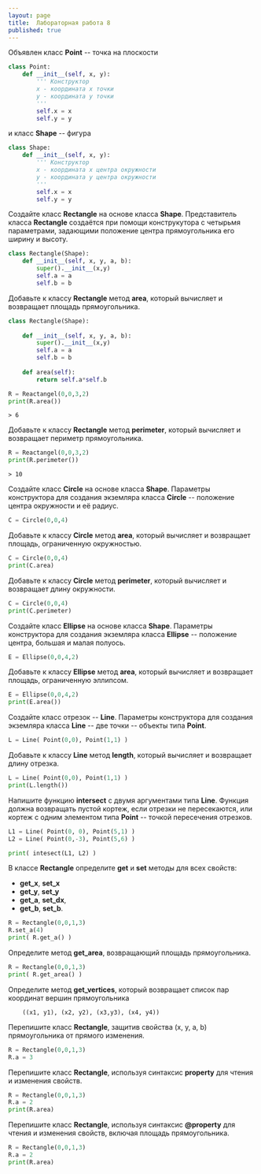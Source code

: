 ```yaml
---
layout: page
title:  Лабораторная работа 8
published: true
---
```


Объявлен класс **Point** -- точка на плоскости

~~~python
class Point:
    def __init__(self, x, y):
        ''' Конструктор 
        x - координата x точки
        y - координата y точки
        '''
        self.x = x
        self.y = y
~~~

и класс **Shape** -- фигура

~~~python
class Shape:
    def __init__(self, x, y):
        ''' Конструктор 
        x - координата x центра окружности
        y - координата y центра окружности
        '''
        self.x = x
        self.y = y
~~~

Создайте класс **Rectangle** на основе класса **Shape**. Представитель класса **Rectangle** создаётся при помощи конструкутора с четырьмя параметрами, задающими положение центра прямоугольника его ширину и высоту. 

~~~python
class Rectangle(Shape):
    def __init__(self, x, y, a, b):
        super().__init__(x,y)
        self.a = a
        self.b = b

~~~

Добавьте к классу **Rectangle** метод **area**, который вычисляет и возвращает площадь прямоугольника. 

~~~python
class Rectangle(Shape):
    
    def __init__(self, x, y, a, b):
        super().__init__(x,y)
        self.a = a
        self.b = b
    
    def area(self):
        return self.a*self.b

R = Reactangel(0,0,3,2)
print(R.area())
~~~
~~~
> 6
~~~

Добавьте к классу **Rectangle** метод **perimeter**, который вычисляет и возвращает периметр прямоугольника. 

~~~python
R = Reactangel(0,0,3,2)
print(R.perimeter())
~~~
~~~
> 10
~~~

Создайте класс **Circle** на основе класса **Shape**. Параметры конструктора для создания экземляра класса **Circle** -- положение центра окружности и её радиус. 

~~~python
C = Circle(0,0,4)
~~~

Добавьте к классу **Circle** метод **area**, который вычисляет и возвращает площадь, ограниченную окружностью. 

~~~python
C = Circle(0,0,4)
print(C.area)
~~~

Добавьте к классу **Circle** метод **perimeter**, который вычисляет и возвращает длину окружности. 

~~~python
C = Circle(0,0,4)
print(C.perimeter)
~~~

Создайте класс **Ellipse** на основе класса **Shape**. Параметры конструктора для создания экземляра класса **Ellipse** -- положение центра, большая и малая полуось. 

~~~python
E = Ellipse(0,0,4,2)
~~~

Добавьте к классу **Ellipse** метод **area**, который вычисляет и возвращает площадь, ограниченную эллипсом. 

~~~python
E = Ellipse(0,0,4,2)
print(E.area())
~~~

Создайте класс отрезок -- **Line**. Параметры конструктора для создания экземляра класса **Line** -- две точки -- объекты типа **Point**. 

~~~python
L = Line( Point(0,0), Point(1,1) )
~~~

Добавьте к классу **Line** метод **length**, который вычисляет и возвращает длину отрезка. 

~~~python
L = Line( Point(0,0), Point(1,1) )
print(L.length())
~~~

Напишите функцию **intersect** с двумя аргументами типа **Line**. Функция должна возвращать пустой кортеж, если отрезки не пересекаются, или кортеж с одним элементом типа **Point** -- точкой пересечения отрезков.

~~~python
L1 = Line( Point(0, 0), Point(5,1) )
L2 = Line( Point(0,-3), Point(5,6) )

print( intesect(L1, L2) )
~~~

В классе **Rectangle** определите **get** и **set** методы для всех свойств: 
- **get_x**, **set_x**
- **get_y**, **set_y**
- **get_a**, **set_dx**, 
- **get_b**, **set_b**.

~~~python
R = Rectangle(0,0,1,3)
R.set_a(4)
print( R.get_a() )
~~~

Определите метод **get_area**, возвращающий площадь прямоугольника.

~~~python
R = Rectangle(0,0,1,3)
print( R.get_area() )
~~~

Определите метод **get_vertices**, который возвращает список пар координат вершин прямоугольника

~~~
    ((x1, y1), (x2, y2), (x3,y3), (x4, y4))
~~~

Перепишите класс **Rectangle**, защитив свойства (x, y, a, b) прямоугольника от прямого изменения.

~~~python
R = Rectangle(0,0,1,3)
R.a = 3
~~~

Перепишите класс **Rectangle**, используя синтаксис **property** для чтения и изменения свойств.

~~~python
R = Rectangle(0,0,1,3)
R.a = 2
print(R.area)
~~~

Перепишите класс **Rectangle**, используя синтаксис **@property** для чтения и изменения свойств, включая площадь прямоугольника.

~~~python
R = Rectangle(0,0,1,3)
R.a = 2
print(R.area)
~~~
